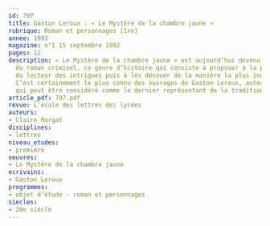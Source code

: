 ```yaml
---
id: 797
title: Gaston Leroux : « Le Mystère de la chambre jaune » 
rubrique: Roman et personnages [1re]
annee: 1992
magazine: n°1 15 septembre 1992
pages: 12
description: « Le Mystère de la chambre jaune » est aujourd’hui devenu un classique
  du roman criminel, ce genre d’histoire qui consiste à proposer à la perspicacité
  du lecteur des intrigues puis à les dénouer de la manière la plus inattendue possible.
  C’est certainement le plus connu des ouvrages de Gaston Leroux, auteur prolifique
  qui peut être considéré comme le dernier représentant de la tradition du roman-feuilleton.
article_pdf: 797.pdf
revue: L’école des lettres des lycées
auteurs:
- Claire Margat
disciplines:
- lettres
niveau_etudes:
- première
oeuvres:
- Le Mystère de la chambre jaune
ecrivains:
- Gaston Leroux
programmes:
- objet d’étude - roman et personnages
siecles:
- 20e siècle
---
```

